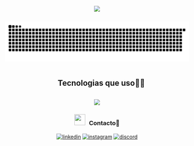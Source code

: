 <div align="center">
  <!-- Texto animado -->
<!--  <a href="https://github.com/DenverCoder1/readme-typing-svg">
    <img src="https://readme-typing-svg.herokuapp.com?font=Time+New+Roman&color=%23FF00FF&size=45&center=true&vCenter=true&width=600&height=100&lines=+Joaquina+Nogueira🌸&alt="Typing SVG">
-->
<!--  Tipo de letra cursiva
  <p align="center">
  <a href="https://github.com/fairyland0926"><img src="https://readme-typing-svg.herokuapp.com/?lines=+Joaquina+Nogueira🌸&font=Pacifico&center=true&width=650&height=120&color=%23FF00FF&vCenter=true&size=45%22"></a>
</p>  //Courier+New, Jersey+15 <-- opcion letras
  -->
  <p align="center">
  <a href="https://github.com/fairyland0926">
    <img src="https://readme-typing-svg.herokuapp.com/?lines=+<Joaquina+Nogueira🌸/>&font=Courier+New&center=true&width=650&height=120&color=%23FF00FF&vCenter=true&size=45&pause=1000">
  </a>
</p>
  <!-- Snake Game -->
  <img src="https://github.com/7oSkaaa/7oSkaaa/blob/output/github-contribution-grid-snake.svg?"
       alt="Snake Game"
       style="margin-top: 10px;" />
</div>

<!--h1 without bottom border-->
<div id="user-content-toc">
  <ul align="center">
    <summary><h2 style="display: inline-block">Tecnologias que uso👩‍💻</h2></summary>
  </ul>
</div>
<!--tech stack icons-->
<p align="center">
  <a href="https://skillicons.dev">
    <img src="https://skillicons.dev/icons?i=git,github,gitlab,html,css,js,java,eclipse,docker,linux,django,python,sublime,vscode,discord,figma,notion&perline=14" />
  </a>
</p>

<!-- Connect with me -->
<h3 align="center" > <img src="https://media.giphy.com/media/iY8CRBdQXODJSCERIr/giphy.gif" width="30" height="30" style="margin-right: 10px;">Contacto📲 </h3>

<!--icons and links-->
<p align="center">
<a href="https://www.linkedin.com/in/joaquina-nogueira-a8575b274/" target="blank"><img align="center" src="https://user-images.githubusercontent.com/88904952/234979284-68c11d7f-1acc-4f0c-ac78-044e1037d7b0.png" alt="linkedin" height="50" width="50" /></a>
<a href="https://www.instagram.com/joaquina_nogueira/" target="blank"><img align="center" src="https://user-images.githubusercontent.com/88904952/234981169-2dd1e58f-4b7e-468c-8213-034ba62156c3.png" alt="instagram" height="50" width="50" /></a>
<a href="https://discordapp.com/users/698630845069656074" target="blank"><img align="center" src="https://user-images.githubusercontent.com/88904952/234982627-019fd336-6248-453c-9b05-97c13fd1d207.png" alt="discord" height="50" width="50" /></a>
  
</p>



